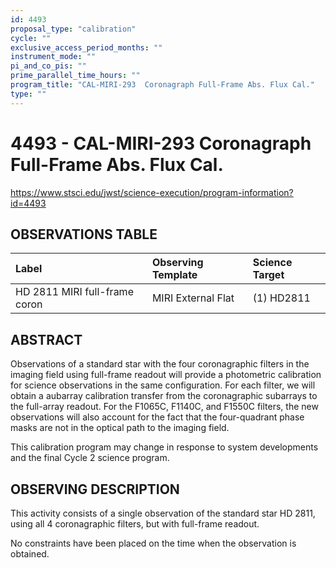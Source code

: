 ```yaml
---
id: 4493
proposal_type: "calibration"
cycle: ""
exclusive_access_period_months: ""
instrument_mode: ""
pi_and_co_pis: ""
prime_parallel_time_hours: ""
program_title: "CAL-MIRI-293  Coronagraph Full-Frame Abs. Flux Cal."
type: ""
---
```

# 4493 - CAL-MIRI-293  Coronagraph Full-Frame Abs. Flux Cal.
https://www.stsci.edu/jwst/science-execution/program-information?id=4493
## OBSERVATIONS TABLE
| Label                        | Observing Template  | Science Target |
| :--------------------------- | :------------------ | :------------- |
| HD 2811 MIRI full-frame coron | MIRI External Flat | (1) HD2811     |

## ABSTRACT

Observations of a standard star with the four coronagraphic filters in the imaging field using full-frame readout will provide a photometric calibration for science observations in the same configuration. For each filter, we will obtain a aubarray calibration transfer from the coronagraphic subarrays to the full-array readout. For the F1065C, F1140C, and F1550C filters, the new observations will also account for the fact that the four-quadrant phase masks are not in the optical path to the imaging field.

This calibration program may change in response to system developments and the final Cycle 2 science program.

## OBSERVING DESCRIPTION

This activity consists of a single observation of the standard star HD 2811, using all 4 coronagraphic filters, but with full-frame readout.

No constraints have been placed on the time when the observation is obtained.